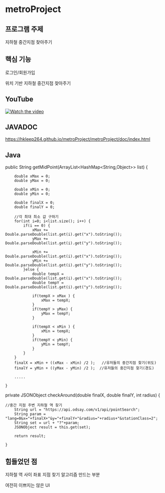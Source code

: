 # metroProject

## 프로그램 주제 
지하철 중간지점 찾아주기

## 핵심 기능
로그인/회원가입

위치 기반 지하철 중간지점 찾아주기 

## YouTube
[![Watch the video](https://img.youtube.com/vi/DoV3HBcHchE/hqdefault.jpg)](https://youtu.be/DoV3HBcHchE)

## JAVADOC

https://hkleep264.github.io/metroProject/metroProject/doc/index.html


## Java

public String getMidPoint(ArrayList<HashMap<String,Object>> list) {
		
		double xMax = 0;
		double yMax = 0;
		
		double xMin = 0;
		double yMin = 0;
		
		double finalX = 0;
		double finalY = 0;
		
		//각 최대 최소 값 구하기
		for(int i=0; i<list.size(); i++) {
			if(i == 0) {
				xMax += Double.parseDouble(list.get(i).get("x").toString());
				yMax += Double.parseDouble(list.get(i).get("y").toString());
				
				xMin += Double.parseDouble(list.get(i).get("x").toString());
				yMin += Double.parseDouble(list.get(i).get("y").toString());
			}else {
				double tempX = Double.parseDouble(list.get(i).get("x").toString());
				double tempY = Double.parseDouble(list.get(i).get("y").toString());
				
				if(tempX > xMax ) {
					xMax = tempX;
				}
				if(tempY > yMax) {
					yMax = tempY;
				}
				
				if(tempX < xMin ) {
					xMin = tempX;
				}
				if(tempY < yMin) {
					yMin = tempY;
				}
			}
		}
		finalX = xMin + ((xMax - xMin) /2 );   //유저들의 중간지점 찾기(위도)
		finalY = yMin + ((yMax - yMin) /2 );  //유저들의 중간지점 찾기(경도)
		
		.....
		
	}
  
  
  private JSONObject checkAround(double finalX, double finalY, int radius) {
		
    //중간 지점 주변 지하철 역 찾기
		String url = "https://api.odsay.com/v1/api/pointSearch";
		String param = "lang=0&x="+finalX+"&y="+finalY+"&radius="+radius+"&stationClass=2";
		String set = url + "?"+param;
		JSONObject result = this.get(set);
		
		return result;
		
	}
  
## 힘들었던 점
지하철 역 사이 좌표 지점 찾기 알고리즘 만드는 부분

여전히 이쁘지는 않은 UI
